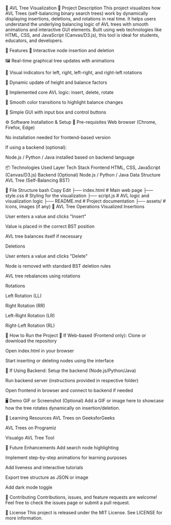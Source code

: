 🌳 AVL Tree Visualization
📌 Project Description
This project visualizes how AVL Trees (self-balancing binary search trees) work by dynamically displaying insertions, deletions, and rotations in real time. It helps users understand the underlying balancing logic of AVL trees with smooth animations and interactive GUI elements. Built using web technologies like HTML, CSS, and JavaScript (Canvas/D3.js), this tool is ideal for students, educators, and developers.

🧩 Features
🔄 Interactive node insertion and deletion

🖼️ Real-time graphical tree updates with animations

📐 Visual indicators for left, right, left-right, and right-left rotations

📏 Dynamic update of height and balance factors

🧠 Implemented core AVL logic: insert, delete, rotate

🎨 Smooth color transitions to highlight balance changes

💬 Simple GUI with input box and control buttons

⚙️ Software Installation & Setup
📌 Pre-requisites
Web browser (Chrome, Firefox, Edge)

No installation needed for frontend-based version

If using a backend (optional):

Node.js / Python / Java installed based on backend language

📦 Technologies Used
Layer	Tech Stack
Frontend	HTML, CSS, JavaScript (Canvas/D3.js)
Backend	(Optional) Node.js / Python / Java
Data Structure	AVL Tree (Self-Balancing BST)

📁 File Structure
bash
Copy
Edit
├── index.html               # Main web page
├── style.css                # Styling for the visualization
├── script.js                # AVL logic and visualization logic
├── README.md                # Project documentation
├── assets/                  # Icons, images (if any)
🧪 AVL Tree Operations Visualized
Insertions

User enters a value and clicks "Insert"

Value is placed in the correct BST position

AVL tree balances itself if necessary

Deletions

User enters a value and clicks "Delete"

Node is removed with standard BST deletion rules

AVL tree rebalances using rotations

Rotations

Left Rotation (LL)

Right Rotation (RR)

Left-Right Rotation (LR)

Right-Left Rotation (RL)

🚀 How to Run the Project
🔹 If Web-based (Frontend only):
Clone or download the repository

Open index.html in your browser

Start inserting or deleting nodes using the interface

🔹 If Using Backend:
Setup the backend (Node.js/Python/Java)

Run backend server (instructions provided in respective folder)

Open frontend in browser and connect to backend if needed

🖥️ Demo GIF or Screenshot (Optional)
Add a GIF or image here to showcase how the tree rotates dynamically on insertion/deletion.

🌱 Learning Resources
AVL Trees on GeeksforGeeks

AVL Trees on Programiz

Visualgo AVL Tree Tool

🔮 Future Enhancements
Add search node highlighting

Implement step-by-step animations for learning purposes

Add liveness and interactive tutorials

Export tree structure as JSON or image

Add dark mode toggle

🤝 Contributing
Contributions, issues, and feature requests are welcome!
Feel free to check the issues page or submit a pull request.

📄 License
This project is released under the MIT License.
See LICENSE for more information.
